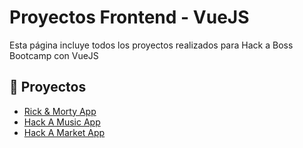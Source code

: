 # Proyectos Frontend - VueJS

Esta página incluye todos los proyectos realizados para Hack a Boss Bootcamp con VueJS

## 🌠 Proyectos
* [Rick & Morty App](https://github.com/Marioblancocid/entregas-hab/tree/master/frontend/Rick%20y%20Morty)
* [Hack A Music App](https://github.com/Marioblancocid/entregas-hab/tree/master/frontend/Hack%20A%20Music)
* [Hack A Market App](https://github.com/Marioblancocid/entregas-hab/tree/master/frontend/Hack%20A%20Market)